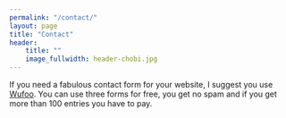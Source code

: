 ```yaml
---
permalink: "/contact/"
layout: page
title: "Contact"
header:
    title: ""
    image_fullwidth: header-chobi.jpg
---
```


If you need a fabulous contact form for your website, I suggest you use [Wufoo][1]. You can use three forms for free, you get no spam and if you get more than 100 entries you have to pay.


 [1]: #
